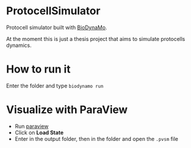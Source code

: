 # ProtocellSimulator
Protocell simulator built with [BioDynaMo](http://biodynamo.web.cern.ch/).

At the moment this is just a thesis project that aims to simulate protocells dynamics.

# How to run it

Enter the folder and type `biodynamo run`

# Visualize with ParaView

* Run [paraview](https://www.paraview.org/)
* Click on **Load State**
* Enter in the output folder, then in the <project name> folder and open the `.pvsm` file
